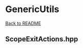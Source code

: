 # GenericUtils
[Back to README](https://www.github.com/Stephen-ODriscoll/GenericUtils/blob/main/README.md#documentation)

## ScopeExitActions.hpp

